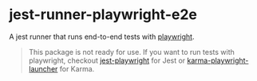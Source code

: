 # jest-runner-playwright-e2e

A jest runner that runs end-to-end tests with
[playwright](https://github.com/Microsoft/playwright).

> This package is not ready for use. If you want to run tests with playwright,
> checkout [jest-playwright](https://github.com/mmarkelov/jest-playwright) for
> Jest or
> [karma-playwright-launcher](https://github.com/JoelEinbinder/karma-playwright-launcher)
> for Karma.
